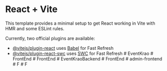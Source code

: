 # React + Vite

This template provides a minimal setup to get React working in Vite with HMR and some ESLint rules.

Currently, two official plugins are available:

- [@vitejs/plugin-react](https://github.com/vitejs/vite-plugin-react/blob/main/packages/plugin-react/README.md) uses [Babel](https://babeljs.io/) for Fast Refresh
- [@vitejs/plugin-react-swc](https://github.com/vitejs/vite-plugin-react-swc) uses [SWC](https://swc.rs/) for Fast Refresh
#   E v e n t K r a o  
 #   F r o n t E n d  
 #   F r o n t E n d  
 #   E v e n t K r a o B a c k e n d  
 #   F r o n t E n d  
 #   a d m i n - f r o n t e n d  
 #   F  
 #   F  
 